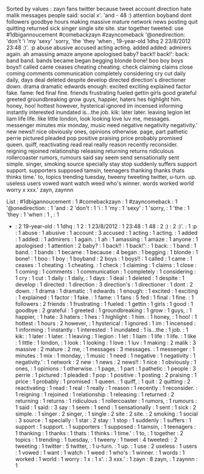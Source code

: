 Sorted by values :
zayn fans twitter because tweet account direction hate malik messages people said: social x'. 'and - 48 :) attention boyband dont followers goodbye hours making massive mature network news posting quit quitting returned sick singer single site site. star together tweeted: use #1dbigannoucement #comebackzayn #zayncomeback '@onedirection: 'don't 'i 'my 'sexy' 'sorry, 'the 'they 'when , 19-year-old 1dhq 2 23/8/2012 23:48 :)'. :p abuse abusive accused acting acting. added added: admirers again. ah amassing amaze anyone apologised baby? back!! back!': back: band band. bands became began begging blonde bone! boo boy boys boys!! called came ceases cheating cheating. check claiming claims close coming comments communication completely considering cry cut daily daily, days deal deleted despite develop directed direction's directioner down. drama dramatic edwards enough: excited exciting explained factor fake. fame: fed final fine. friends frustrating fueled gettin girls good grateful greeted groundbreaking grow guys, happier, haters hes highlight him. honey, hoo! hottest however, hysterical ignored im incensed informing instantly interested inundated is...the job. kik: later later. leaving legion let liam life life. like little london, look looking love luv me, messages. messenger minutes mix monday, music need negative negativity negativity.' new news!! nice obviously ones, opinions otherwise. page, part pathetic perrie pictured pleaded pop positive praising price probably promised queen. quiff, reactivating read real really reason recently reconsider. reigning rejoined relationship releasing returning returns ridiculous rollercoaster rumors, rumours said say seem send sensationally sent simple. singer, smoking source specially stay stop suddenly suffers support support. supporters supposed tamsin, teenagers thanking thanks thats thinks time.' to, topics trending tuesday, tweeny tweeting twitter, u-turn. up. useless users vowed want watch weed who's winner. words worked world worry x xxx.' zayn, zaynnn 

List :
#1dbigannoucement : 1
#comebackzayn : 1
#zayncomeback : 1
'@onedirection: : 1
'and : 2
'don't : 1
'i : 1
'my : 1
'sexy' : 1
'sorry, : 1
'the : 1
'they : 1
'when : 1
, : 1
- : 2
19-year-old : 1
1dhq : 1
2 : 1
23/8/2012 : 1
23:48 : 1
48 : 2
:) : 2
:)'. : 1
:p : 1
abuse : 1
abusive : 1
account : 3
accused : 1
acting : 1
acting. : 1
added : 1
added: : 1
admirers : 1
again. : 1
ah : 1
amassing : 1
amaze : 1
anyone : 1
apologised : 1
attention : 2
baby? : 1
back!! : 1
back!': : 1
back: : 1
band : 1
band. : 1
bands : 1
became : 1
because : 4
began : 1
begging : 1
blonde : 1
bone! : 1
boo : 1
boy : 1
boyband : 2
boys : 1
boys!! : 1
called : 1
came : 1
ceases : 1
cheating : 1
cheating. : 1
check : 1
claiming : 1
claims : 1
close : 1
coming : 1
comments : 1
communication : 1
completely : 1
considering : 1
cry : 1
cut : 1
daily : 1
daily, : 1
days : 1
deal : 1
deleted : 1
despite : 1
develop : 1
directed : 1
direction : 3
direction's : 1
directioner : 1
dont : 2
down. : 1
drama : 1
dramatic : 1
edwards : 1
enough: : 1
excited : 1
exciting : 1
explained : 1
factor : 1
fake. : 1
fame: : 1
fans : 5
fed : 1
final : 1
fine. : 1
followers : 2
friends : 1
frustrating : 1
fueled : 1
gettin : 1
girls : 1
good : 1
goodbye : 2
grateful : 1
greeted : 1
groundbreaking : 1
grow : 1
guys, : 1
happier, : 1
hate : 3
haters : 1
hes : 1
highlight : 1
him. : 1
honey, : 1
hoo! : 1
hottest : 1
hours : 2
however, : 1
hysterical : 1
ignored : 1
im : 1
incensed : 1
informing : 1
instantly : 1
interested : 1
inundated : 1
is...the : 1
job. : 1
kik: : 1
later : 1
later. : 1
leaving : 1
legion : 1
let : 1
liam : 1
life : 1
life. : 1
like : 1
little : 1
london, : 1
look : 1
looking : 1
love : 1
luv : 1
making : 2
malik : 3
massive : 2
mature : 2
me, : 1
messages : 3
messages. : 1
messenger : 1
minutes : 1
mix : 1
monday, : 1
music : 1
need : 1
negative : 1
negativity : 1
negativity.' : 1
network : 2
new : 1
news : 2
news!! : 1
nice : 1
obviously : 1
ones, : 1
opinions : 1
otherwise. : 1
page, : 1
part : 1
pathetic : 1
people : 3
perrie : 1
pictured : 1
pleaded : 1
pop : 1
positive : 1
posting : 2
praising : 1
price : 1
probably : 1
promised : 1
queen. : 1
quiff, : 1
quit : 2
quitting : 2
reactivating : 1
read : 1
real : 1
really : 1
reason : 1
recently : 1
reconsider. : 1
reigning : 1
rejoined : 1
relationship : 1
releasing : 1
returned : 2
returning : 1
returns : 1
ridiculous : 1
rollercoaster : 1
rumors, : 1
rumours : 1
said : 1
said: : 3
say : 1
seem : 1
send : 1
sensationally : 1
sent : 1
sick : 2
simple. : 1
singer : 2
singer, : 1
single : 2
site : 2
site. : 2
smoking : 1
social : 3
source : 1
specially : 1
star : 2
stay : 1
stop : 1
suddenly : 1
suffers : 1
support : 1
support. : 1
supporters : 1
supposed : 1
tamsin, : 1
teenagers : 1
thanking : 1
thanks : 1
thats : 1
thinks : 1
time.' : 1
to, : 1
together : 2
topics : 1
trending : 1
tuesday, : 1
tweeny : 1
tweet : 4
tweeted: : 2
tweeting : 1
twitter : 5
twitter, : 1
u-turn. : 1
up. : 1
use : 2
useless : 1
users : 1
vowed : 1
want : 1
watch : 1
weed : 1
who's : 1
winner. : 1
words : 1
worked : 1
world : 1
worry : 1
x : 1
x'. : 3
xxx.' : 1
zayn : 8
zayn, : 1
zaynnn : 1
